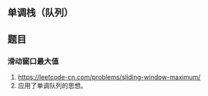 ## 单调栈（队列）

## 题目
### 滑动窗口最大值
1. https://leetcode-cn.com/problems/sliding-window-maximum/
2. 应用了单调队列的思想。
